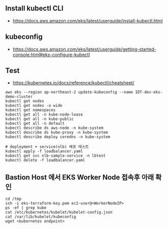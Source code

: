
## Install kubectl CLI
- https://docs.aws.amazon.com/eks/latest/userguide/install-kubectl.html

## kubeconfig
- https://docs.aws.amazon.com/eks/latest/userguide/getting-started-console.html#eks-configure-kubectl


## Test
- https://kubernetes.io/docs/reference/kubectl/cheatsheet/

```console
aws eks --region ap-northeast-2 update-kubeconfig --name IDT-dev-eks-demo-cluster
kubectl get nodes
kubectl get nodes -o wide
kubectl get namespaces
kubectl get all -n kube-node-lease
kubectl get all -n kube-public
kubectl get all -n default
kubectl describe ds aws-node -n kube-system
kubectl describe ds kube-proxy -n kube-system
kubectl describe deploy coredns -n kube-system

# deployment + service(nlb) 배포 테스트
kubectl apply -f loadbalancer.yaml
kubectl get svc nlb-sample-service -n lbtest  
kubectl delete -f loadbalancer.yaml

```

## Bastion Host 에서 EKS Worker Node 접속후 아래 확인

```console
cd /tmp
ssh -i eks-terraform-key.pem ec2-user@<WorkerNodeIP>
ps -ef | grep kube
cat /etc/kubernetes/kubelet/kubelet-config.json
cat /var/lib/kubelet/kubeconfig
wget <kubernetes endpoint>
```

